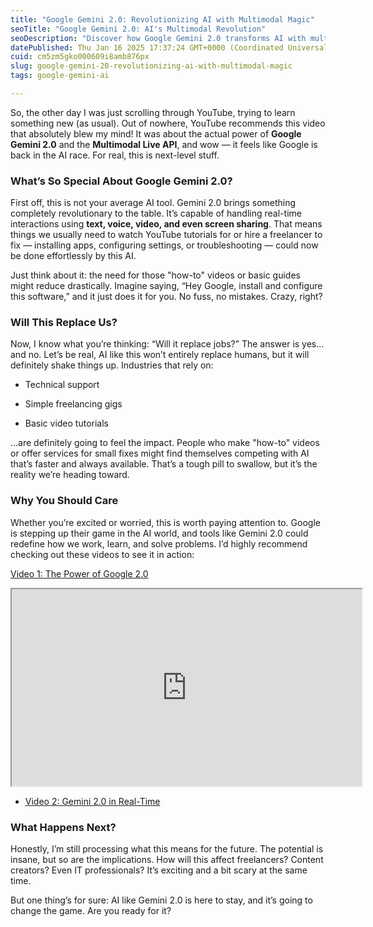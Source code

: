```yaml
---
title: "Google Gemini 2.0: Revolutionizing AI with Multimodal Magic"
seoTitle: "Google Gemini 2.0: AI's Multimodal Revolution"
seoDescription: "Discover how Google Gemini 2.0 transforms AI with multimodal capabilities, revolutionizing real-time interactions and impacting various industries"
datePublished: Thu Jan 16 2025 17:37:24 GMT+0000 (Coordinated Universal Time)
cuid: cm5zm5gko000609i8amb876px
slug: google-gemini-20-revolutionizing-ai-with-multimodal-magic
tags: google-gemini-ai

---
```


So, the other day I was just scrolling through YouTube, trying to learn something new (as usual). Out of nowhere, YouTube recommends this video that absolutely blew my mind! It was about the actual power of **Google Gemini 2.0** and the **Multimodal Live API**, and wow — it feels like Google is back in the AI race. For real, this is next-level stuff.

### What’s So Special About Google Gemini 2.0?

First off, this is not your average AI tool. Gemini 2.0 brings something completely revolutionary to the table. It’s capable of handling real-time interactions using **text, voice, video, and even screen sharing**. That means things we usually need to watch YouTube tutorials for or hire a freelancer to fix — installing apps, configuring settings, or troubleshooting — could now be done effortlessly by this AI.

Just think about it: the need for those "how-to" videos or basic guides might reduce drastically. Imagine saying, “Hey Google, install and configure this software,” and it just does it for you. No fuss, no mistakes. Crazy, right?

### Will This Replace Us?

Now, I know what you’re thinking: “Will it replace jobs?” The answer is yes… and no. Let’s be real, AI like this won’t entirely replace humans, but it will definitely shake things up. Industries that rely on:

* Technical support
    
* Simple freelancing gigs
    
* Basic video tutorials
    

...are definitely going to feel the impact. People who make "how-to" videos or offer services for small fixes might find themselves competing with AI that’s faster and always available. That’s a tough pill to swallow, but it’s the reality we’re heading toward.

### Why You Should Care

Whether you’re excited or worried, this is worth paying attention to. Google is stepping up their game in the AI world, and tools like Gemini 2.0 could redefine how we work, learn, and solve problems. I’d highly recommend checking out these videos to see it in action:

[Video 1: The Power of Google 2.0](https://youtu.be/I38jB8ZJ_Qk?si=PNIidtwkA9NkM3Wh)

<iframe width="560" height="315" src="https://www.youtube.com/embed/I38jB8ZJ_Qk?si=mBDTxpZHy8R90tQl"></iframe>

* [Video 2: Gemini 2.0 in Real-Time](https://www.youtube.com/watch?v=Y3vWMZ8bR9Q)
    

<hn-html-element data-content="<iframe width=&quot;560&quot; height=&quot;315&quot; src=&quot;https://www.youtube.com/embed/Y3vWMZ8bR9Q?si=xjBhk8KSXOCjhtKf&quot;></iframe>"></hn-html-element>

### What Happens Next?

Honestly, I’m still processing what this means for the future. The potential is insane, but so are the implications. How will this affect freelancers? Content creators? Even IT professionals? It’s exciting and a bit scary at the same time.

But one thing’s for sure: AI like Gemini 2.0 is here to stay, and it’s going to change the game. Are you ready for it?